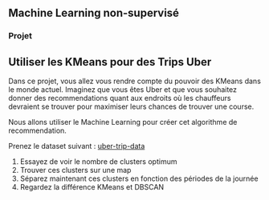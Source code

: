 ## Machine Learning non-supervisé

### Projet


## Utiliser les KMeans pour des Trips Uber

Dans ce projet, vous allez vous rendre compte du pouvoir des KMeans dans le monde actuel. Imaginez que vous êtes Uber et que vous souhaitez donner des recommendations quant aux endroits où les chauffeurs devraient se trouver pour maximiser leurs chances de trouver une course.

Nous allons utiliser le Machine Learning pour créer cet algorithme de recommendation.

Prenez le dataset suivant : [uber-trip-data](https://github.com/fivethirtyeight/uber-tlc-foil-response/tree/master/uber-trip-data)

1. Essayez de voir le nombre de clusters optimum
2. Trouver ces clusters sur une map
3. Séparez maintenant ces clusters en fonction des périodes de la journée
4. Regardez la différence KMeans et DBSCAN
